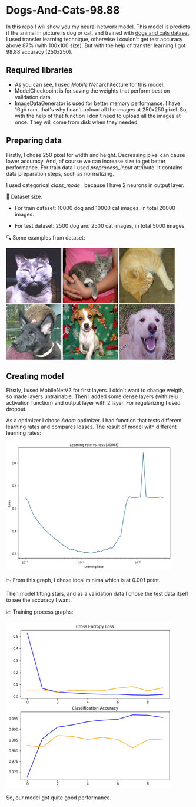 # Dogs-And-Cats-98.88

In this repo I will show you my neural network model. This model is predicts if the animal in picture is dog or cat, and trained with [dogs and cats dataset](https://www.kaggle.com/c/dogs-vs-cats/data). I used transfer learning technique, otherwise I couldn't get test accuracy above 87% (with 100x100 size). But with the help of transfer learning I got 98.88 accuracy (250x250).

## Required libraries
- As you can see, I used _Mobile Net_ architecture for this model.
- ModelCheckpoint is for saving the weights that perform best on validation data.
- ImageDataGenerator is used for better memory performance. I have 16gb ram, that's why I can't upload all the images at 250x250 pixel. So, with the help of that function I don't need to upload all the images at once. They will come from disk when they needed.

## Preparing data
Firstly, I chose 250 pixel for width and height. Decreasing pixel can cause lower accuracy. And, of course we can increase size to get better performance. For train data I used _preprocess_input_ attribute. It contains data preparation steps, such as normalizing. 

I used categorical _class_mode_ , because I have 2 neurons in output layer.

:file_folder: Dataset size:
- For train dataset: 10000 dog and 10000 cat images, in total 20000 images.

- For test dataset:  2500  dog and 2500  cat images, in total 5000 images.

:mag: Some examples from dataset:
<p>
  <img src= "images/1.jpg" width = 150 height= 150>
  <img src= "images/2.jpg" width = 150 height= 150>
  <img src= "images/3.jpg" width = 150 height= 150>
  <img src= "images/4.jpg" width = 150 height= 150>
  <img src= "images/5.jpg" width = 150 height= 150>
  <img src= "images/6.jpg" width = 150 height= 150>
</p>

## Creating model
Firstly, I used MobileNetV2 for first layers. I didn't want to change weigth, so made layers untrainable. Then I added some dense layers (with relu activation function) and output layer with 2 layer. For regularizing I used dropout.


As a optimizer I chose _Adam_ optimizer. I had function that tests different learning rates and compares losses. The result of model with different learning rates:

<img src= "images/lr.jpg" width = 450 height= 350>

:chart_with_downwards_trend: From this graph, I chose local minima which is at 0.001 point.

Then model fitting stars, and as a validation data I chose the test data itself to see the accuracy I want. 

:chart_with_upwards_trend: Training process graphs:

<img src= "images/output.jpg" width = 450 height= 450>

So, our model got quite good performance.
